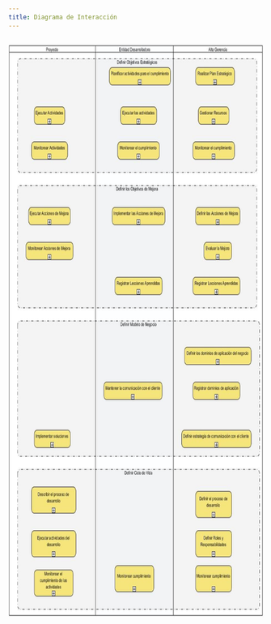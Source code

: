 ```yaml
---
title: Diagrama de Interacción
---
```


##

<img src="/GPO/D-inte-GPO.jpg" width="800" height="1130" alt="Diagrama de Interacción entre subprocesos">